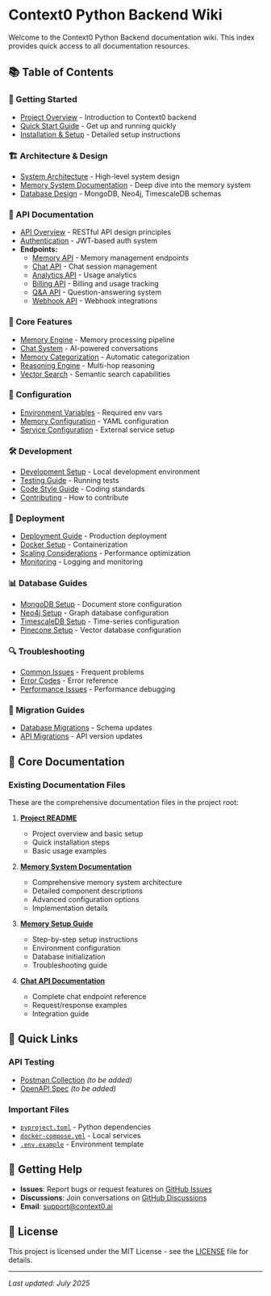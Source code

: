 # Context0 Python Backend Wiki

Welcome to the Context0 Python Backend documentation wiki. This index provides quick access to all documentation resources.

## 📚 Table of Contents

### 🚀 Getting Started
- [Project Overview](./overview.md) - Introduction to Context0 backend
- [Quick Start Guide](./quickstart.md) - Get up and running quickly
- [Installation & Setup](./installation.md) - Detailed setup instructions

### 🏗️ Architecture & Design
- [System Architecture](./architecture.md) - High-level system design
- [Memory System Documentation](./memory-system.md) - Deep dive into the memory system
- [Database Design](./database-design.md) - MongoDB, Neo4j, TimescaleDB schemas

### 📡 API Documentation
- [API Overview](./api-overview.md) - RESTful API design principles
- [Authentication](./authentication.md) - JWT-based auth system
- **Endpoints:**
  - [Memory API](./api/memory-api.md) - Memory management endpoints
  - [Chat API](./api/chat-api.md) - Chat session management
  - [Analytics API](./api/analytics-api.md) - Usage analytics
  - [Billing API](./api/billing-api.md) - Billing and usage tracking
  - [Q&A API](./api/qa-api.md) - Question-answering system
  - [Webhook API](./api/webhook-api.md) - Webhook integrations

### 🧠 Core Features
- [Memory Engine](./features/memory-engine.md) - Memory processing pipeline
- [Chat System](./features/chat-system.md) - AI-powered conversations
- [Memory Categorization](./features/memory-categorization.md) - Automatic categorization
- [Reasoning Engine](./features/reasoning-engine.md) - Multi-hop reasoning
- [Vector Search](./features/vector-search.md) - Semantic search capabilities

### 🔧 Configuration
- [Environment Variables](./config/environment.md) - Required env vars
- [Memory Configuration](./config/memory-config.md) - YAML configuration
- [Service Configuration](./config/services.md) - External service setup

### 🛠️ Development
- [Development Setup](./dev/setup.md) - Local development environment
- [Testing Guide](./dev/testing.md) - Running tests
- [Code Style Guide](./dev/code-style.md) - Coding standards
- [Contributing](./dev/contributing.md) - How to contribute

### 🚢 Deployment
- [Deployment Guide](./deployment/guide.md) - Production deployment
- [Docker Setup](./deployment/docker.md) - Containerization
- [Scaling Considerations](./deployment/scaling.md) - Performance optimization
- [Monitoring](./deployment/monitoring.md) - Logging and monitoring

### 📊 Database Guides
- [MongoDB Setup](./databases/mongodb.md) - Document store configuration
- [Neo4j Setup](./databases/neo4j.md) - Graph database configuration
- [TimescaleDB Setup](./databases/timescaledb.md) - Time-series configuration
- [Pinecone Setup](./databases/pinecone.md) - Vector database configuration

### 🔍 Troubleshooting
- [Common Issues](./troubleshooting/common-issues.md) - Frequent problems
- [Error Codes](./troubleshooting/error-codes.md) - Error reference
- [Performance Issues](./troubleshooting/performance.md) - Performance debugging

### 📝 Migration Guides
- [Database Migrations](./migrations/database.md) - Schema updates
- [API Migrations](./migrations/api.md) - API version updates

## 📄 Core Documentation

### Existing Documentation Files
These are the comprehensive documentation files in the project root:

1. **[Project README](../readme.md)**
   - Project overview and basic setup
   - Quick installation steps
   - Basic usage examples

2. **[Memory System Documentation](CONTEXT0_MEMORY_SYSTEM_DOCUMENTATION.md)**
   - Comprehensive memory system architecture
   - Detailed component descriptions
   - Advanced configuration options
   - Implementation details

3. **[Memory Setup Guide](MEMORY_SETUP.md)**
   - Step-by-step setup instructions
   - Environment configuration
   - Database initialization
   - Troubleshooting guide

4. **[Chat API Documentation](./api/chat-api.md)**
   - Complete chat endpoint reference
   - Request/response examples
   - Integration guide

## 🔗 Quick Links

### API Testing
- [Postman Collection](./assets/postman-collection.json) *(to be added)*
- [OpenAPI Spec](./assets/openapi.yaml) *(to be added)*

### Important Files
- [`pyproject.toml`](../pyproject.toml) - Python dependencies
- [`docker-compose.yml`](../docker-compose.yml) - Local services
- [`.env.example`](../.env.example) - Environment template

## 🎯 Getting Help

- **Issues**: Report bugs or request features on [GitHub Issues](https://github.com/context0/python-backend/issues)
- **Discussions**: Join conversations on [GitHub Discussions](https://github.com/context0/python-backend/discussions)
- **Email**: support@context0.ai

## 📄 License

This project is licensed under the MIT License - see the [LICENSE](../LICENSE) file for details.

---

*Last updated: July 2025*